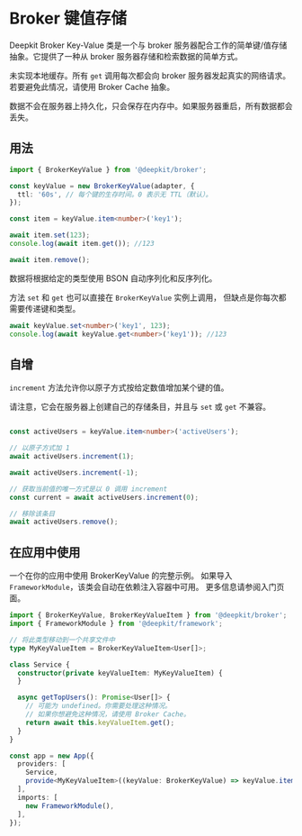 # Broker 键值存储

Deepkit Broker Key-Value 类是一个与 broker 服务器配合工作的简单键/值存储抽象。它提供了一种从 broker 服务器存储和检索数据的简单方式。

未实现本地缓存。所有 `get` 调用每次都会向 broker 服务器发起真实的网络请求。若要避免此情况，请使用 Broker Cache 抽象。

数据不会在服务器上持久化，只会保存在内存中。如果服务器重启，所有数据都会丢失。

## 用法

```typescript
import { BrokerKeyValue } from '@deepkit/broker';

const keyValue = new BrokerKeyValue(adapter, {
  ttl: '60s', // 每个键的生存时间。0 表示无 TTL（默认）。
});

const item = keyValue.item<number>('key1');

await item.set(123);
console.log(await item.get()); //123

await item.remove();
```

数据将根据给定的类型使用 BSON 自动序列化和反序列化。

方法 `set` 和 `get` 也可以直接在 `BrokerKeyValue` 实例上调用，
但缺点是你每次都需要传递键和类型。

```typescript
await keyValue.set<number>('key1', 123);
console.log(await keyValue.get<number>('key1')); //123
```

## 自增

`increment` 方法允许你以原子方式按给定数值增加某个键的值。

请注意，它会在服务器上创建自己的存储条目，并且与 `set` 或 `get` 不兼容。 

```typescript

const activeUsers = keyValue.item<number>('activeUsers');

// 以原子方式加 1
await activeUsers.increment(1);

await activeUsers.increment(-1);

// 获取当前值的唯一方式是以 0 调用 increment
const current = await activeUsers.increment(0);

// 移除该条目
await activeUsers.remove();
```

## 在应用中使用

一个在你的应用中使用 BrokerKeyValue 的完整示例。
如果导入 `FrameworkModule`，该类会自动在依赖注入容器中可用。
更多信息请参阅入门页面。

```typescript
import { BrokerKeyValue, BrokerKeyValueItem } from '@deepkit/broker';
import { FrameworkModule } from '@deepkit/framework';

// 将此类型移动到一个共享文件中
type MyKeyValueItem = BrokerKeyValueItem<User[]>;

class Service {
  constructor(private keyValueItem: MyKeyValueItem) {
  }

  async getTopUsers(): Promise<User[]> {
    // 可能为 undefined。你需要处理这种情况。
    // 如果你想避免这种情况，请使用 Broker Cache。
    return await this.keyValueItem.get();
  }
}

const app = new App({
  providers: [
    Service,
    provide<MyKeyValueItem>((keyValue: BrokerKeyValue) => keyValue.item<User[]>('top-users')),
  ],
  imports: [
    new FrameworkModule(),
  ],
});
```